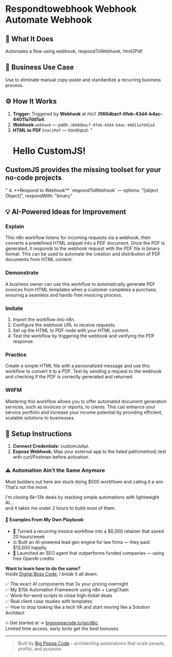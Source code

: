 # Respondtowebhook Webhook Automate Webhook
## 🚀 What It Does
Automates a flow using webhook, respondToWebhook, html2Pdf.

## 💼 Business Use Case
Use to eliminate manual copy-paste and standardize a recurring business process.

## ⚙️ How It Works
1. **Trigger:** Triggered by **Webhook** at `POST` **/060dbacf-0feb-43d4-b4ac-44011a7dd1a4**.
2. **Webhook** `webhook` — path: `/060dbacf-0feb-43d4-b4ac-44011a7dd1a4`
3. **HTML to PDF** `html2Pdf` — htmlInput: "<h1>Hello CustomJS!</h1>
<h2>CustomJS provides the missing toolset for your no-code projects</h2>"
4. **Respond to Webhook** `respondToWebhook` — options: "[object Object]", respondWith: "binary"

## 💡 AI-Powered Ideas for Improvement
### Explain
This n8n workflow listens for incoming requests via a webhook, then converts a predefined HTML snippet into a PDF document. Once the PDF is generated, it responds to the webhook request with the PDF file in binary format. This can be used to automate the creation and distribution of PDF documents from HTML content.

### Demonstrate
A business owner can use this workflow to automatically generate PDF invoices from HTML templates when a customer completes a purchase, ensuring a seamless and hands-free invoicing process.

### Imitate
1. Import the workflow into n8n.
2. Configure the webhook URL to receive requests.
3. Set up the HTML to PDF node with your HTML content.
4. Test the workflow by triggering the webhook and verifying the PDF response.

### Practice
Create a simple HTML file with a personalized message and use this workflow to convert it to a PDF. Test by sending a request to the webhook and checking if the PDF is correctly generated and returned.

### WIIFM
Mastering this workflow allows you to offer automated document generation services, such as invoices or reports, to clients. This can enhance your service portfolio and increase your income potential by providing efficient, scalable solutions to businesses.

## 🔧 Setup Instructions
1. **Connect Credentials:** customJsApi.
2. **Expose Webhook:** Map your external app to the listed path/method; test with curl/Postman before activation.

### ⚠️ Automation Ain’t the Same Anymore

Most builders out here are stuck doing $500 workflows and calling it a win.  
That’s not the move.  

I'm closing $6k–$13k deals by stacking simple automations with lightweight AI...  
and it takes me under 2 hours to build most of them.

#### 🧠 Examples From My Own Playbook:
- 🔁 Turned a recurring invoice workflow into a $6,000 retainer that saved 20 hours/week  
- ⚖️ Built an AI-powered lead gen engine for law firms — they paid $13,000 happily  
- 🚀 Launched an SEO agent that outperforms funded companies — using free OpenAI credits  

**Want to learn how to do the same?**  
Inside [Digital Boss Code](https://bigpoppacode.io/go/dbc), I break it all down:

✅ The exact AI components that 3x your pricing overnight  
✅ My $15k Automation Framework using n8n + LangChain  
✅ Word-for-word scripts to close high-ticket deals  
✅ Real client case studies with templates  
✅ How to stop looking like a tech VA and start moving like a Solution Architect  

🔥 Get started at → [bigpoppacode.io/go/dbc](https://bigpoppacode.io/go/dbc)  
Limited time access, early birds get the best bonuses.

---
> Built by [Big Poppa Code](https://bigpoppacode.io) – architecting automations that scale people, profits, and purpose.
